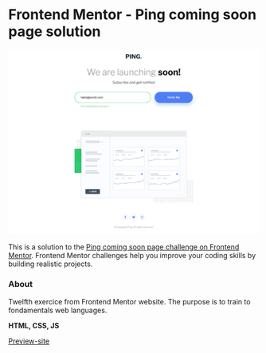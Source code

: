 # Frontend Mentor - Ping coming soon page solution

![Design preview for the Ping coming soon page coding challenge](./design/render.png)

This is a solution to the [Ping coming soon page challenge on Frontend Mentor](https://www.frontendmentor.io/challenges/ping-single-column-coming-soon-page-5cadd051fec04111f7b848da). Frontend Mentor challenges help you improve your coding skills by building realistic projects. 

### About

Twelfth exercice from Frontend Mentor website. The purpose is to train to fondamentals web languages.

**HTML, CSS, JS**

[Preview-site](https://florianjourde.github.io/Frontend-Mentor-12-Ping-coming-soon-page)
